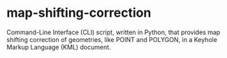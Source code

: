 # map-shifting-correction
Command-Line Interface (CLI) script, written in Python, that provides map shifting correction of geometries, like POINT and POLYGON, in a Keyhole Markup Language (KML) document.
